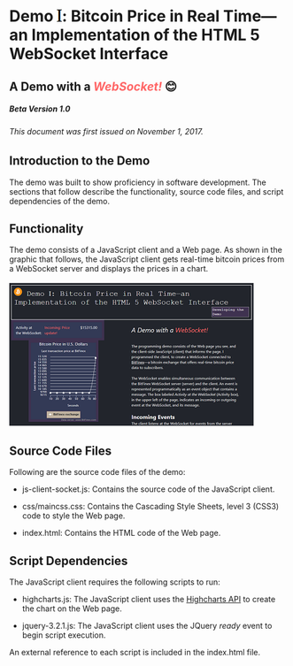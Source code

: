 # Demo <img src='images/i-roman-large.png'>: Bitcoin Price in Real Time—an Implementation of the HTML 5 WebSocket Interface 
## A Demo with a <em font-size="14" style= "color:#ff6666;"><b>WebSocket!</b></em> :blush:
##### Beta Version 1.0
###### This document was first issued on November 1, 2017.
 
## Introduction to the Demo
The demo was built to show proficiency in software development. The sections that follow describe the
functionality, source code files, and script dependencies of the demo.   

## Functionality
 The demo consists of a JavaScript client and a Web page. As shown in the graphic that follows, the JavaScript
 client gets real-time bitcoin prices from a WebSocket server and displays the prices in a chart.<br><br>
![Foto of Web page.](images/web-page-price-update-small.png "The Web page with a chart that updates.")

## Source Code Files
Following are the source code files of the demo:

* js-client-socket.js: Contains the source code of the JavaScript client.

* css/maincss.css: Contains the Cascading Style Sheets, level 3 (CSS3) code to style the Web page.

* index.html: Contains the HTML code of the Web page.

## Script Dependencies
The JavaScript client requires the following scripts to run:

* highcharts.js: The JavaScript client uses the  [Highcharts API]('https://www.highcharts.com/') to
    create the chart on the Web page.

* jquery-3.2.1.js: The JavaScript client uses the JQuery *ready* event to begin script execution.

An external reference to each script is included in the index.html file.

